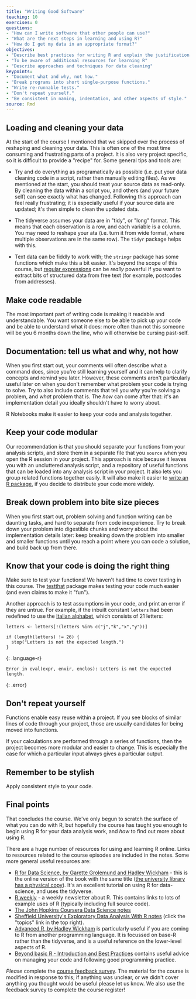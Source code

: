 ```yaml
---
title: "Writing Good Software"
teaching: 10
exercises: 0
questions:
- "How can I write software that other people can use?"
- "What are the next steps in learning and using R?"
- "How do I get my data in an appropriate format?"
objectives:
- "Describe best practices for writing R and explain the justification for each."
- "To be aware of additional resources for learning R"
- "Describe approaches and techniques for data cleaning"
keypoints:
- "Document what and why, not how."
- "Break programs into short single-purpose functions."
- "Write re-runnable tests."
- "Don't repeat yourself."
- "Be consistent in naming, indentation, and other aspects of style."
source: Rmd
---
```





## Loading and cleaning your data

At the start of the course I mentioned that we skipped over the process of reshaping and cleaning your data.   This is often one of the most time consuming and frustrating parts of a project.   It is also very project specific, so it is difficult to provide a "recipe" for.  Some general tips and tools are:

* Try and do everything as programatically as possible (i.e. put your data cleaning code in a script, rather then manually editing files).  As we mentioned at the start, you should treat your source data as read-only.  By cleaning the data within a script you, and others (and your future self) can see exactly what has changed.  Following this approach can feel really frustrating; it is especially useful if your source data are updated; it's then simple to clean the updated data.  

* The tidyverse assumes your data are in "tidy", or "long" format.  This means that each observation is a row, and each variable is a column.  You may need to reshape your ata (i.e. turn it from wide format, where multiple observations are in the same row).  The `tidyr` package helps with this.

* Text data can be fiddly to work with; the `stringr` package has some functions which make this a bit easier.   It's beyond the scope of this course, but [regular expressions](https://www.regular-expressions.info/) can be *really* powerful if you want to extract bits of structured data from free text (for example, postcodes from addresses).  

## Make code readable

The most important part of writing code is making it readable and understandable.
You want someone else to be able to pick up your code and be able to understand
what it does: more often than not this someone will be you 6 months down the line,
who will otherwise be cursing past-self.

## Documentation: tell us what and why, not how

When you first start out, your comments will often describe what a command does,
since you're still learning yourself and it can help to clarify concepts and
remind you later. However, these comments aren't particularly useful later on
when you don't remember what problem your code is trying to solve. Try to also
include comments that tell you *why* you're solving a problem, and *what* problem
that is. The *how* can come after that: it's an implementation detail you ideally
shouldn't have to worry about.

R Notebooks make it easier to keep your code and analysis together.

## Keep your code modular

Our recommendation is that you should separate your functions from your analysis
scripts, and store them in a separate file that you `source` when you open the R
session in your project. This approach is nice because it leaves you with an
uncluttered analysis script, and a repository of useful functions that can be
loaded into any analysis script in your project. It also lets you group related
functions together easily. It will also make it easier to 
[write an R package](http://r-pkgs.had.co.nz/), if you decide to distribute your
code more widely.

## Break down problem into bite size pieces

When you first start out, problem solving and function writing can be daunting
tasks, and hard to separate from code inexperience. Try to break down your
problem into digestible chunks and worry about the implementation details later:
keep breaking down the problem into smaller and smaller functions until you
reach a point where you can code a solution, and build back up from there.

## Know that your code is doing the right thing

Make sure to test your functions!  We haven't had time to cover testing in 
this course.  The [testthat](https://github.com/hadley/testthat) package makes
testing your code much easier (and even claims to make it "fun").

Another approach
is to test assumptions in your code, and print an error if they are untrue.  For example,
if the inbuilt constant `letters` had been redefined to use the [Italian alphabet](https://en.wikipedia.org/wiki/Italian_orthography), which consists of 21 letters:


~~~
letters <- letters[!(letters %in% c("j","k","x","y"))]

if (length(letters) != 26) {
  stop("Letters is not the expected length.")
}
~~~
{: .language-r}



~~~
Error in eval(expr, envir, enclos): Letters is not the expected length.
~~~
{: .error}

## Don't repeat yourself

Functions enable easy reuse within a project. If you see blocks of similar
lines of code through your project, those are usually candidates for being
moved into functions.

If your calculations are performed through a series of functions, then the
project becomes more modular and easier to change. This is especially the case
for which a particular input always gives a particular output.

## Remember to be stylish

Apply consistent style to your code.

## Final points

That concludes the course. We've only begun to scratch the surface of what you can do with R,
but hopefully the course has taught you enough to begin using R for your data
analysis work, and _how_ to find out more about using R.  

There are a huge number of resources for using and learning R online.  Links to resources related to the course episodes are included in the notes.  Some more general useful resources are:

* [R for Data Science, by Garette Grolemund and Hadley Wickham](http://r4ds.had.co.nz/) - this is the online version of the book with the same title ([the university library has a physical copy](https://www.librarysearch.manchester.ac.uk/primo-explore/fulldisplay?docid=44MAN_ALMA_DS21302877580001631&context=L&vid=MU_NUI&search_scope=BLENDED&tab=local&lang=en_US)).  It's an excellent tutorial on using R for data-science, and uses the tidyverse.
* [R weekly](https://rweekly.org/) - a weekly newsletter about R.  This contains links to lots of example uses of R (typically including full source code).  
* [The John Hopkins Coursera Data Science notes](http://sux13.github.io/DataScienceSpCourseNotes/)
* [Sheffield University's Exploratory Data Analysis With R notes](http://dzchilds.github.io/aps-data-analysis-L1/) (click the "topics" link in the top right).  
* [Advanced R, by Hadley Wickham](http://adv-r.had.co.nz/) is particularly useful if you are coming to R from another programming language.  It is focussed on base-R rather than the tidyverse, and is a useful reference on the lower-level aspects of R.
* [Beyond basic R - Introduction and Best Practices](https://owi.usgs.gov/blog/intro-best-practices/) contains useful advice on managing your code and following good programming practice.

*Please* complete the [course feedback survey](http://bit.ly/2xP95Ef).  The material for the course is modified
in response to this; if anything was unclear, or we didn't cover anything you thought 
would be useful please let us know.  We also use the feedback survey to complete the course register!
